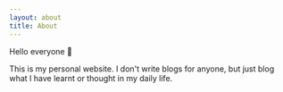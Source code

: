 ```yaml
---
layout: about
title: About
---
```


Hello everyone 👋

This is my personal website. I don't write blogs for anyone, but just
blog what I have learnt or thought in my daily life.


